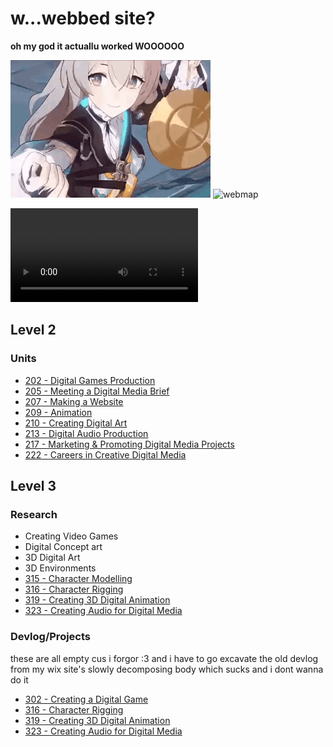 # w...webbed site?
**oh my god it actuallu worked WOOOOOO**

![ALARM](assets/misc/star-rail-honkai.gif)
![webmap](webmap.webp)

<video controls>
<source src="https://raw.githubusercontent.com/haruzova/site-assets/main/Prototype-1.mp4?token=GHSAT0AAAAAACTYVYMOSJEPSFFA2FTOJTR6ZUDCEZQ" type="video/mp4">
</video>

## **Level 2**
### **Units**
- [202 - Digital Games Production](LV2-Units/202-Digital-Games-Production.md)
- [205 - Meeting a Digital Media Brief](LV2-Units/205-Meeting-a-Digital-Media-Brief.md)
- [207 - Making a Website](LV2-Units/207-Making-a-Website.md)
- [209 - Animation](LV2-Units/209-Animation.md)
- [210 - Creating Digital Art](LV2-Units/210-Creating-Digital-Art.md)
- [213 - Digital Audio Production](LV2-Units/213-Digital-Audio-Production.md)
- [217 - Marketing & Promoting Digital Media Projects](LV2-Units/217-Marketing-and-Promoting-Digital-Media-Products.md)
- [222 - Careers in Creative Digital Media](LV2-Units/222-Careers-in-Creative-Digital-Media.md)

## Level 3
### **Research**
- Creating Video Games
- Digital Concept art
- 3D Digital Art
- 3D Environments
- [315 - Character Modelling](LV3-Research/315-Character-Modelling.md)
- [316 - Character Rigging](LV3-Research/316-Character-Rigging.md)
- [319 - Creating 3D Digital Animation](LV3-Research/319-Creating-3D-Digital-Animation.md)
- [323 - Creating Audio for Digital Media](LV3-Research/323-Creating-Audio-for-Digital-Media.md)

### **Devlog/Projects**
these are all empty cus i forgor :3 and i have to go excavate the old devlog from my wix site's slowly decomposing body which sucks and i dont wanna do it

- [302 - Creating a Digital Game](Devlog-Projects/302-Creating-a-Digital-Game.md)
- [316 - Character Rigging](LV3-Research/316-Character-Rigging.md)
- [319 - Creating 3D Digital Animation](LV3-Research/319-Creating-3D-Digital-Animation.md)
- [323 - Creating Audio for Digital Media](LV3-Research/323-Creating-Audio-for-Digital-Media.md)

